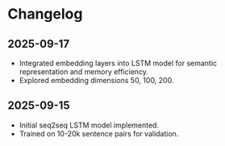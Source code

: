 # Changelog

## 2025-09-17
- Integrated embedding layers into LSTM model for semantic representation and memory efficiency.
- Explored embedding dimensions 50, 100, 200.

## 2025-09-15
- Initial seq2seq LSTM model implemented.
- Trained on 10-20k sentence pairs for validation.